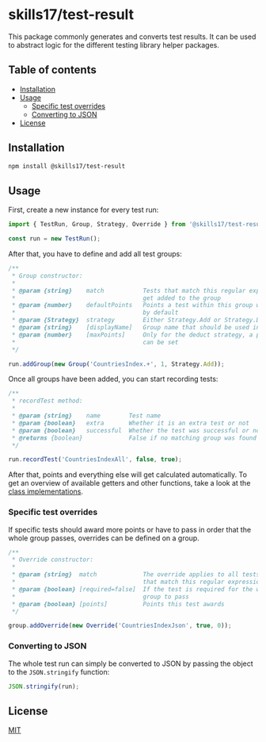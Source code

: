 # skills17/test-result

This package commonly generates and converts test results.
It can be used to abstract logic for the different testing library helper packages.

## Table of contents

- [Installation](#installation)
- [Usage](#usage)
  - [Specific test overrides](#specific-test-overrides)
  - [Converting to JSON](#converting-to-json)
- [License](#license)

## Installation

```bash
npm install @skills17/test-result
```

## Usage

First, create a new instance for every test run:

```typescript
import { TestRun, Group, Strategy, Override } from '@skills17/test-result';

const run = new TestRun();
```

After that, you have to define and add all test groups:

```typescript
/**
 * Group constructor:
 *
 * @param {string}    match           Tests that match this regular expression
 *                                    get added to the group
 * @param {number}    defaultPoints   Points a test within this group will award
 *                                    by default
 * @param {Strategy}  strategy        Either Strategy.Add or Strategy.Deduct
 * @param {string}    [displayName]   Group name that should be used in outputs
 * @param {number}    [maxPoints]     Only for the deduct strategy, a point maximum
 *                                    can be set
 */

run.addGroup(new Group('CountriesIndex.+', 1, Strategy.Add));
```

Once all groups have been added, you can start recording tests:

```typescript
/**
 * recordTest method:
 *
 * @param {string}    name        Test name
 * @param {boolean}   extra       Whether it is an extra test or not
 * @param {boolean}   successful  Whether the test was successful or not
 * @returns {boolean}             False if no matching group was found
 */

run.recordTest('CountriesIndexAll', false, true);
```

After that, points and everything else will get calculated automatically.
To get an overview of available getters and other functions, take a look at the [class implementations](https://github.com/skills17/test-result/tree/master/src).

### Specific test overrides

If specific tests should award more points or have to pass in order that the whole group passes,
overrides can be defined on a group.

```typescript
/**
 * Override constructor:
 *
 * @param {string}  match             The override applies to all tests
 *                                    that match this regular expression
 * @param {boolean} [required=false]  If the test is required for the whole
 *                                    group to pass
 * @param {boolean} [points]          Points this test awards
 */

group.addOverride(new Override('CountriesIndexJson', true, 0));
```

### Converting to JSON

The whole test run can simply be converted to JSON by passing the object to the `JSON.stringify` function:
```typescript
JSON.stringify(run);
```

## License

[MIT](https://github.com/skills17/test-result/blob/master/LICENSE)
